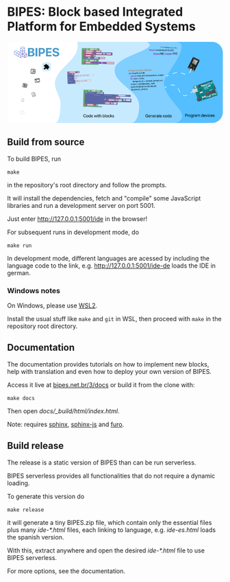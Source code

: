 # BIPES: Block based Integrated Platform for Embedded Systems

![Inviting cover](docs/media/inviting-cover.svg)

## Build from source

To build BIPES, run

```
make
```

in the repository's root directory and follow the prompts.

It will install the dependencies, fetch and "compile" 
some JavaScript libraries and run a development server on port 5001.

Just enter http://127.0.0.1:5001/ide in the browser!

For subsequent runs in development mode, do 

```
make run
```

In development mode, different languages are acessed by including the language 
code to the link, e.g. http://127.0.0.1:5001/ide-de loads the IDE in german.

### Windows notes

On Windows, please use [WSL2](https://docs.microsoft.com/en-us/windows/wsl/install#install-wsl-command).

Install the usual stuff like `make` and `git` in WSL, then proceed with `make` in the
repository root directory.

## Documentation

The documentation provides tutorials on how to implement new blocks, help
with translation and even how to deploy your own version of BIPES.

Access it live at [bipes.net.br/3/docs](https://bipes.net.br/3/docs) or
build it from the clone with:

```
make docs
```

Then open *docs/_build/html/index.html*.

Note: requires [sphinx](https://www.sphinx-doc.org/en/master/), 
[sphinx-js](https://pypi.org/project/sphinx-js/) and 
[furo](https://github.com/pradyunsg/furo).

## Build release

The release is a static version of BIPES than can be run serverless.

BIPES serverless provides all functionalities that do not require a dynamic loading.

To generate this version do

```
make release
```

it will generate a tiny BIPES.zip file, which contain only the essential files 
plus many *ide-\*.html* files, each linking to language, e.g. *ide-es.html* 
loads the spanish version.

With this, extract anywhere and open the desired *ide-\*.html* file to use BIPES 
serverless.

For more options, see the documentation.

